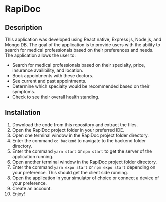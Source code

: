 # RapiDoc

## Description

This application was developed using React native, Express js, Node js, and Mongo DB. The goal of the application is to provide users with the ability to search for medical professionals based on their preferences and needs. The application allows the user to:
  - Search for medical professionals based on their specialty, price, insurance availibility, and location.
  - Book appointments with these doctors.
  - See current and past appointments.
  - Determine which specialty would be recommended based on their symptoms.
  - Check to see their overall health standing. 



## Installation

1. Download the code from this repository and extract the files.
2. Open the RapiDoc project folder in your preferred IDE.
3. Open one terminal window in the RapiDoc project folder directory.
4. Enter the command `cd backend` to navigate to the backend folder directory.
5. Enter the command `yarn start` or `npm start` to get the server of the application running. 
6. Open another terminal window in the RapiDoc project folder directory.
7. Enter the command `yarn expo start` or `npm expo start` depending on your preference. This should get the client side running. 
8. Open the application in your simulator of choice or connect a device of your preference. 
9. Create an account.
10. Enjoy!

